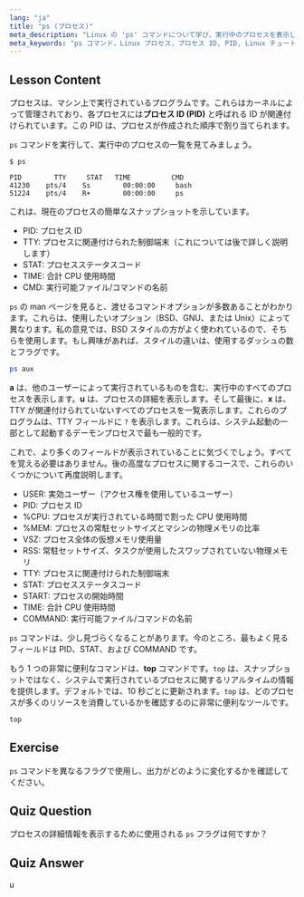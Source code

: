 ```yaml
---
lang: "ja"
title: "ps (プロセス)"
meta_description: "Linux の 'ps' コマンドについて学び、実行中のプロセスを表示し、プロセス ID (PID) を理解します。プロセス管理の初心者向けガイドです。"
meta_keywords: "ps コマンド，Linux プロセス，プロセス ID, PID, Linux チュートリアル，初心者，ガイド，top コマンド"
---
```


## Lesson Content

プロセスは、マシン上で実行されているプログラムです。これらはカーネルによって管理されており、各プロセスには**プロセス ID (PID)** と呼ばれる ID が関連付けられています。この PID は、プロセスが作成された順序で割り当てられます。

`ps` コマンドを実行して、実行中のプロセスの一覧を見てみましょう。

```plaintext
$ ps

PID        TTY     STAT   TIME          CMD
41230    pts/4    Ss        00:00:00     bash
51224    pts/4    R+        00:00:00     ps
```

これは、現在のプロセスの簡単なスナップショットを示しています。

- PID: プロセス ID
- TTY: プロセスに関連付けられた制御端末（これについては後で詳しく説明します）
- STAT: プロセスステータスコード
- TIME: 合計 CPU 使用時間
- CMD: 実行可能ファイル/コマンドの名前

`ps` の man ページを見ると、渡せるコマンドオプションが多数あることがわかります。これらは、使用したいオプション（BSD、GNU、または Unix）によって異なります。私の意見では、BSD スタイルの方がよく使われているので、そちらを使用します。もし興味があれば、スタイルの違いは、使用するダッシュの数とフラグです。

```bash
ps aux
```

**a** は、他のユーザーによって実行されているものを含む、実行中のすべてのプロセスを表示します。**u** は、プロセスの詳細を表示します。そして最後に、**x** は、TTY が関連付けられていないすべてのプロセスを一覧表示します。これらのプログラムは、TTY フィールドに `?` を表示します。これらは、システム起動の一部として起動するデーモンプロセスで最も一般的です。

これで、より多くのフィールドが表示されていることに気づくでしょう。すべてを覚える必要はありません。後の高度なプロセスに関するコースで、これらのいくつかについて再度説明します。

- USER: 実効ユーザー（アクセス権を使用しているユーザー）
- PID: プロセス ID
- %CPU: プロセスが実行されている時間で割った CPU 使用時間
- %MEM: プロセスの常駐セットサイズとマシンの物理メモリの比率
- VSZ: プロセス全体の仮想メモリ使用量
- RSS: 常駐セットサイズ、タスクが使用したスワップされていない物理メモリ
- TTY: プロセスに関連付けられた制御端末
- STAT: プロセスステータスコード
- START: プロセスの開始時間
- TIME: 合計 CPU 使用時間
- COMMAND: 実行可能ファイル/コマンドの名前

`ps` コマンドは、少し見づらくなることがあります。今のところ、最もよく見るフィールドは PID、STAT、および COMMAND です。

もう 1 つの非常に便利なコマンドは、**top** コマンドです。`top` は、スナップショットではなく、システムで実行されているプロセスに関するリアルタイムの情報を提供します。デフォルトでは、10 秒ごとに更新されます。`top` は、どのプロセスが多くのリソースを消費しているかを確認するのに非常に便利なツールです。

```bash
top
```

## Exercise

`ps` コマンドを異なるフラグで使用し、出力がどのように変化するかを確認してください。

## Quiz Question

プロセスの詳細情報を表示するために使用される `ps` フラグは何ですか？

## Quiz Answer

u

